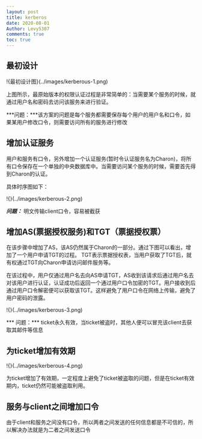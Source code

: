 ```yaml
---
layout: post
title: kerberos
date: 2020-08-01
Author: Levy5307
comments: true
toc: true
---
```


## 最初设计

!{最初设计图}(../images/kerberous-1.png)

上图所示，最原始版本的权限认证过程是非常简单的：当需要某个服务的时候，就通过用户名和密码去访问该服务来进行验证。

***问题：***该方案的问题是每个服务都需要保存每个用户的用户名和口令，如果某用户修改口令，则需要访问所有的服务进行修改

## 增加认证服务

用户和服务有口令，另外增加一个认证服务(暂时令认证服务名为Charon)，将所有口令保存在一个单独的中央数据库中。当需要访问某个服务的时候，需要首先得到Charon的认证。

具体时序图如下：

!{}(../images/kerberous-2.png)

***问题：*** 明文传输client口令，容易被截获

## 增加AS(票据授权服务)和TGT（票据授权票）

在该步骤中增加了AS，该AS仍然属于Charon的一部分。通过下图可以看出，增加了一个用户申请TGT的过程。 TGT表示票据授权表，当用户获取了TGT后，就有权通过TGT向Charon申请访问邮件服务等。

在该过程中，用户仅通过用户名去向AS申请TGT，AS收到该请求后通过用户名去对该用户进行认证，认证成功后返回一个通过用户口令加密的TGT。用户接收到后通过用户口令解密便可以获取该TGT。这样避免了用户口令在网络上传输，避免了用户密码的泄露。

!{}(../images/kerberous-3.png)

*** 问题：*** ticket永久有效，当ticket被盗时，其他人便可以冒充该client去获取其邮件等信息

## 为ticket增加有效期

!{}(../images/kerberous-4.png)

为ticket增加了有效期，一定程度上避免了ticket被盗取的问题，但是在ticket有效期内，ticket仍然可能被盗取利用。

## 服务与client之间增加口令

由于client和服务之间没有口令，所以两者之间发送的任何信息都是不可信的，所以解决办法就是为二者之间发送口令


